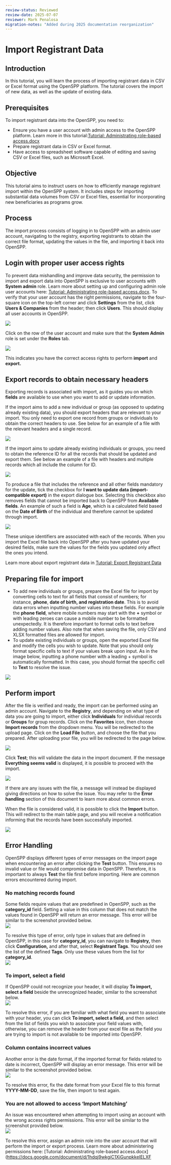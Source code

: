 ```yaml
---
review-status: Reviewed
review-date: 2025-07-07
reviewer: Mark Penalosa
migration-notes: "Added during 2025 documentation reorganization"
---
```


# Import Registrant Data

## Introduction

In this tutorial, you will learn the process of importing registrant data in CSV or Excel format using the OpenSPP platform. The tutorial covers the import of new data, as well as the update of existing data.

## Prerequisites

To import registrant data into the OpenSPP, you need to:

- Ensure you have a user account with admin access to the OpenSPP platform. Learn more in this tutorial:[Tutorial: Administrating role-based access.docx](https://docs.google.com/document/d/1hdqj9wkgiC1XiGunpkkeIELXFyIQTu3L/edit#heading=h.gjdgxs)  
- Prepare registrant data in CSV or Excel format.  
- Have access to spreadsheet software capable of editing and saving CSV or Excel files, such as Microsoft Excel.

## Objective

This tutorial aims to instruct users on how to efficiently manage registrant import within the OpenSPP system. It includes steps for importing substantial data volumes from CSV or Excel files, essential for incorporating new beneficiaries as programs grow.

## Process

The import process consists of logging in to OpenSPP with an admin user account, navigating to the registry, exporting registrants to obtain the correct file format, updating the values in the file, and importing it back into OpenSPP.

## Login with proper user access rights

To prevent data mishandling and improve data security, the permission to import and export data into OpenSPP is exclusive to user accounts with **System admin** role. Learn more about setting up and configuring admin role user accounts here: [Tutorial: Administrating role-based access.docx](https://docs.google.com/document/d/1hdqj9wkgiC1XiGunpkkeIELXFyIQTu3L/edit#heading=h.gjdgxs). To verify that your user account has the right permissions, navigate to the four-square icon on the top-left corner and click **Settings** from the list, click **Users & Companies** from the header; then click **Users**. This should display all user accounts in OpenSPP.

![](import_registrant_data/import_users_menu.png)

Click on the row of the user account and make sure that the **System Admin** role is set under the **Roles** tab.

![](import_registrant_data/import_users_system_admin.png)  

This indicates you have the correct access rights to perform **import** and **export.**

## Export records to obtain necessary headers

Exporting records is associated with import, as it guides you on which **fields** are available to use when you want to add or update information.

If the import aims to add a new individual or group (as opposed to updating already existing data), you should export headers that are relevant to your import. You only need to export one record from groups or individuals to obtain the correct headers to use. See below for an example of a file with the relevant headers and a single record.  

![](import_registrant_data/import_users_excel.png)

If the import aims to update already existing individuals or groups, you need to obtain the reference ID for all the records that should be updated and export them. See below an example of a file with headers and multiple records which all include the column for ID.

![](import_registrant_data/import_users_excel_with_data.png)

To produce a file that includes the reference and all other fields mandatory for the update, tick the checkbox for  **I want to update data (import-compatible export)** in the export dialogue box. Selecting this checkbox also removes fields that cannot be imported back to OpenSPP from **Available fields**. An example of such a field is **Age**, which is a calculated field based on the **Date of Birth** of the individual and therefore cannot be updated through import.  

![](import_registrant_data/import_users_import_compatible_export.png)

These unique identifiers are associated with each of the records. When you import the Excel file back into OpenSPP after you have updated your desired fields, make sure the values for the fields you updated only affect the ones you intend.

Learn more about export registrant data in [Tutorial: Export Registrant Data](https://docs.google.com/document/d/1zOLmAXZvHxJWvxz2JmzZL0buNz6wksIh/edit#heading=h.gjdgxs)

## Preparing file for import

- To add new individuals or groups, prepare the Excel file for import by converting cells to text for all fields that consist of numbers; for instance, **phone**, **date of birth, and** **registration date**. This is to avoid data errors when inputting number values into these fields. For example the **phone field**, where mobile numbers may start with the **\+** symbol or with leading zeroes can cause a mobile number to be formatted unexpectedly. It is therefore important to format cells to text before adding number values. Also note that when saving the file, only CSV and XLSX formatted files are allowed for import.   
- To update existing individuals or groups, open the exported Excel file and modify the cells you wish to update. Note that you should only format specific cells to text if your values break upon input. As in the image below, inputting a phone number with a leading \+ symbol is automatically formatted. In this case, you should format the specific cell to **Text** to resolve the issue. 

![](import_registrant_data/import_users_sample_error.png)

## Perform import

After the file is verified and ready, the import can be performed using an admin account. Navigate to the **Registry**, and depending on what type of data you are going to import, either click **Individuals** for individual records or **Groups** for group records. Click on the **Favorites** icon, then choose **Import records** from the dropdown menu. You will be redirected to the upload page. Click on the **Load File** button, and choose the file that you prepared. After uploading your file, you will be redirected to the page below. 

![](import_registrant_data/import_users_import_page.png) 

Click **Test**; this will validate the data in the import document. If the message **Everything seems valid** is displayed, it is possible to proceed with the import.

![](import_registrant_data/import_users_test_button.png)

If there are any issues with the file, a message will instead be displayed giving directions on how to solve the issue. You may refer to the **Error handling** section of this document to learn more about common errors. 

When the file is considered valid, it is possible to click the **Import** button. This will redirect to the main table page, and you will receive a notification informing that the records have been successfully imported. 

![](import_registrant_data/import_users_success_import.png)

## Error Handling

OpenSPP displays different types of error messages on the import page when encountering an error after clicking the **Test** button. This ensures no invalid value or file would compromise data in OpenSPP. Therefore, it is important to always **Test** the file first before importing. Here are common errors encountered during import.

### No matching records found

Some fields require values that are predefined in OpenSPP, such as the **category\_id** field. Setting a value in this column that does not match the values found in OpenSPP will return an error message. This error will be similar to the screenshot provided below.  
![](import_registrant_data/import_users_errors_found.png)

To resolve this type of error, only type in values that are defined in OpenSPP, in this case for **category\_id**, you can navigate to **Registry,** then click  **Configuration,** and after that, select **Registrant Tags**. You should see the list of the defined **Tags**. Only use these values from the list for **category\_id**.  
![](import_registrant_data.image11)

### To import, select a field

If OpenSPP could not recognize your header, it will display **To import, select a field** beside the unrecognized header, similar to the screenshot below.  
![](import_registrant_data/import_users_select_a_field.png)

To resolve this error,  if you are familiar with what field you want to associate with your header, you can click **To import, select a field,** and then select from the list of fields you wish to associate your field values with, otherwise, you can remove the header from your excel file as the field you are trying to import is not available to be imported into OpenSPP.

### Column contains incorrect values

Another error is the date format, if the imported format for fields related to date is incorrect, OpenSPP will display an error message. This error will be similar to the screenshot provided below.  
![](import_registrant_data/import_users_date_error.png)

To resolve this error, fix the date format from your Excel file to this format **YYYY-MM-DD**, save the file, then import to test again.

### You are not allowed to access ‘Import Matching’

An issue was encountered when attempting to import using an account with the wrong access rights permissions. This error will be similar to the screenshot provided below.  
![](import_registrant_data/import_users_access_error_import.png)

To resolve this error, assign an admin role into the user account that will perform the import or export process. Learn more about administering permissions here: [Tutorial: Administrating role-based access.docx](https://docs.google.com/document/d/1hdqj9wkgiC1XiGunpkkeIELXF